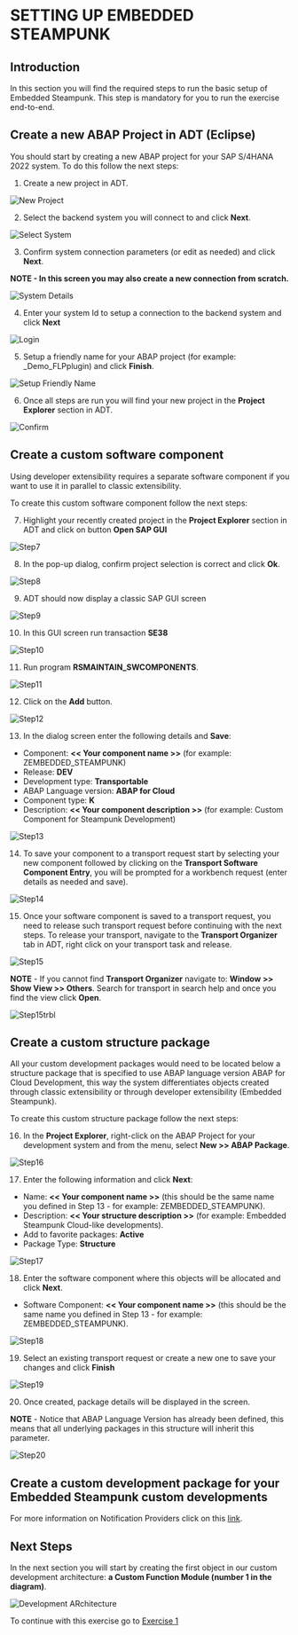 # SETTING UP EMBEDDED STEAMPUNK

## Introduction
In this section you will find the required steps to run the basic setup of Embedded Steampunk. This step is mandatory for you to run the exercise end-to-end.

## Create a new ABAP Project in ADT (Eclipse)
You should start by creating a new ABAP project for your SAP S/4HANA 2022 system. To do this follow the next steps:

1. Create a new project in ADT.

  ![New Project](images/new_project.png)

2. Select the backend system you will connect to and click **Next**.

  ![Select System](images/select_system.png)

3. Confirm system connection parameters (or edit as needed) and click **Next**.

  **NOTE - In this screen you may also create a new connection from scratch.**

  ![System Details](images/review_details.png)

4. Enter your system Id to setup a connection to the backend system and click **Next**

  ![Login](images/enter_systemId.png)

5. Setup a friendly name for your ABAP project (for example: <SID>_Demo_FLPplugin) and click **Finish**.

  ![Setup Friendly Name](images/setup_name.png)

6. Once all steps are run you will find your new project in the **Project Explorer** section in ADT.

  ![Confirm](images/confirm_new.png)

## Create a custom software component
Using developer extensibility requires a separate software component if you want to use it in parallel to classic extensibility.

To create this custom software component follow the next steps:

7. Highlight your recently created project in the **Project Explorer** section in ADT and click on button **Open SAP GUI**

  ![Step7](images/step7.png)

8. In the pop-up dialog, confirm project selection is correct and click **Ok**.

  ![Step8](images/step8.png)

9. ADT should now display a classic SAP GUI screen

  ![Step9](images/step9.png)

10. In this GUI screen run transaction **SE38**

  ![Step10](images/step10.png)

11. Run program **RSMAINTAIN_SWCOMPONENTS**.

  ![Step11](images/step11.png)

12. Click on the **Add** button.

  ![Step12](images/step12.png)

13. In the dialog screen enter the following details and **Save**:

  * Component: **<< Your component name >>** (for example: ZEMBEDDED_STEAMPUNK)
  * Release: **DEV**
  * Development type: **Transportable**
  * ABAP Language version: **ABAP for Cloud**
  * Component type: **K**
  * Description: **<< Your component description >>** (for example: Custom Component for Steampunk Development)

  ![Step13](images/step13.png)

14. To save your component to a transport request start by selecting your new component followed by clicking on the **Transport Software Component Entry**, you will be prompted for a workbench request (enter details as needed and save).

  ![Step14](images/step14.png)

15. Once your software component is saved to a transport request, you need to release such transport request before continuing with the next steps. To release your transport, navigate to the **Transport Organizer** tab in ADT, right click on your transport task and release.

  ![Step15](images/step15.png)

  **NOTE** - If you cannot find **Transport Organizer** navigate to: **Window >> Show View >> Others**. Search for transport in search help and once you find the view click **Open**.

  ![Step15trbl](images/step15trbl.png)

## Create a custom structure package
All your custom development packages would need to be located below a structure package that is specified to use ABAP language version ABAP for Cloud Development, this way the system differentiates objects created through classic extensibility or through developer extensibility (Embedded Steampunk).

To create this custom structure package follow the next steps:

16. In the **Project Explorer**, right-click on the ABAP Project for your development system and from the menu, select **New >> ABAP Package**.

  ![Step16](images/step16.png)

17. Enter the following information and click **Next**:
  * Name: **<< Your component name >>** (this should be the same name you defined in Step 13 - for example: ZEMBEDDED_STEAMPUNK).
  * Description: **<< Your structure description >>** (for example: Embedded Steampunk Cloud-like developments).
  * Add to favorite packages: **Active**
  * Package Type: **Structure**

  ![Step17](images/step17.png)

18. Enter the software component where this objects will be allocated and click **Next**.
  * Software Component: **<< Your component name >>** (this should be the same name you defined in Step 13 - for example: ZEMBEDDED_STEAMPUNK).

  ![Step18](images/step18.png)

19. Select an existing transport request or create a new one to save your changes and click **Finish**

  ![Step19](images/step19.png)

20. Once created, package details will be displayed in the screen.

  **NOTE** - Notice that ABAP Language Version has already been defined, this means that all underlying packages in this structure will inherit this parameter.

  ![Step20](images/step20.png)

## Create a custom development package for your Embedded Steampunk custom developments


For more information on Notification Providers click on this [link](https://help.sap.com/viewer/68bf513362174d54b58cddec28794093/202110.000/en-US/80331a1a19464223897f9bd60584461f.html).

## Next Steps
In the next section you will start by creating the first object in our custom development architecture: **a Custom Function Module (number 1 in the diagram)**.

  ![Development ARchitecture](images/dev_arch.png)

To continue with this exercise go to [Exercise 1](../ex_2)
